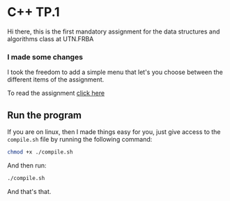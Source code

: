 # C++ TP.1

Hi there, this is the first mandatory assignment for the data structures and algorithms class at UTN.FRBA

### I made some changes

I took the freedom to add a simple menu that let's you choose between the different items of the assignment.

To read the assignment [click here](./ASSIGNMENT.md)

## Run the program

If you are on linux, then I made things easy for you, just give access to the `compile.sh` file by running the following command:

```bash
chmod +x ./compile.sh
```

And then run:

```bash
./compile.sh
```

And that's that.
